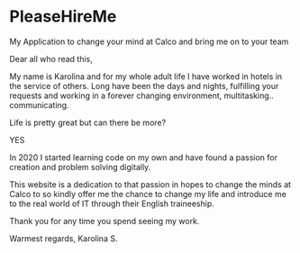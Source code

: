 # PleaseHireMe
My Application to change your mind at Calco and bring me on to your team

Dear all who read this,

My name is Karolina and for my whole adult life I have worked in hotels in the service
of others. Long have been the days and nights, fulfilling your requests and working
in a forever changing environment, multitasking.. communicating. 

Life is pretty great but can there be more?

YES

In 2020 I started learning code on my own and have found a passion for creation and problem solving digitally.

This website is a dedication to that passion in hopes to change the minds at Calco to so kindly offer me the chance to change my life and introduce me to the real world of
IT through their English traineeship. 

Thank you for any time you spend seeing my work.

Warmest regards,
Karolina S.
